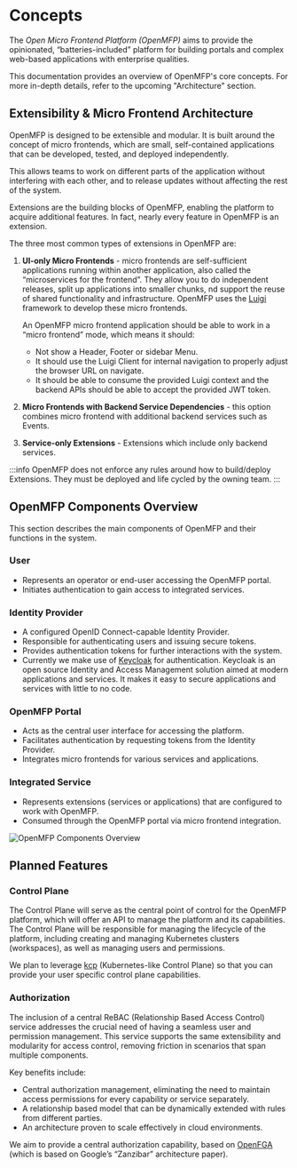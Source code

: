 # Concepts

The *Open Micro Frontend Platform (OpenMFP)* aims to provide the opinionated, “batteries-included” platform for building portals and complex web-based applications with enterprise qualities.

This documentation provides an overview of OpenMFP's core concepts. For more in-depth details, refer to the upcoming "Architecture" section.

## Extensibility & Micro Frontend Architecture

OpenMFP is designed to be extensible and modular. It is built around the concept of micro frontends, which are small, self-contained applications that can be developed, tested, and deployed independently. 

This allows teams to work on different parts of the application without interfering with each other, and to release updates without affecting the rest of the system.

Extensions are the building blocks of OpenMFP, enabling the platform to acquire additional features. In fact, nearly every feature in OpenMFP is an extension.

The three most common types of extensions in OpenMFP are:

1. **UI-only Micro Frontends** - micro frontends are self-sufficient applications running within another application, also called the “microservices for the frontend”. They allow you to do independent releases, split up applications into smaller chunks, nd support the reuse of shared functionality and infrastructure. OpenMFP uses the [Luigi](https://luigi-project.io/) framework to develop these micro frontends.

    An OpenMFP micro frontend application should be able to work in a “micro frontend” mode, which means it should:
    * Not show a Header, Footer or sidebar Menu.
    * It should use the Luigi Client for internal navigation to properly adjust the browser URL on navigate.
    * It should be able to consume the provided Luigi context and the backend APIs should be able to accept the provided JWT token.
2. **Micro Frontends with Backend Service Dependencies** - this option combines micro frontend with additional backend services such as Events.
3. **Service-only Extensions** - Extensions which include only backend services.

:::info
OpenMFP does not enforce any rules around how to build/deploy Extensions. They must be deployed and life cycled by the owning team.
:::

## OpenMFP Components Overview
This section describes the main components of OpenMFP and their functions in the system.

### User
* Represents an operator or end-user accessing the OpenMFP portal.
* Initiates authentication to gain access to integrated services.

### Identity Provider
* A configured OpenID Connect-capable Identity Provider.
* Responsible for authenticating users and issuing secure tokens.
* Provides authentication tokens for further interactions with the system.
* Currently we make use of [Keycloak](https://www.keycloak.org/) for authentication. Keycloak is an open source Identity and Access Management solution aimed at modern applications and services. It makes it easy to secure applications and services with little to no code.

### OpenMFP Portal
* Acts as the central user interface for accessing the platform.
* Facilitates authentication by requesting tokens from the Identity Provider.
* Integrates micro frontends for various services and applications.

### Integrated Service
* Represents extensions (services or applications) that are configured to work with OpenMFP.
* Consumed through the OpenMFP portal via micro frontend integration.

![OpenMFP Components Overview](/v0-context.png)

## Planned Features

### Control Plane

The Control Plane will serve as the central point of control for the OpenMFP platform, which will offer an API to manage the platform and its capabilities. The Control Plane will be responsible for managing the lifecycle of the platform, including creating and managing Kubernetes clusters (workspaces), as well as managing users and permissions.

We plan to leverage [kcp](https://www.kcp.io/) (Kubernetes-like Control Plane) so that you can provide your user specific control plane capabilities.

### Authorization

The inclusion of a central ReBAC (Relationship Based Access Control) service addresses the crucial need of having a seamless user and permission management. This service supports the same extensibility and modularity for access control, removing friction in scenarios that span multiple components.

Key benefits include:

- Central authorization management, eliminating the need to maintain access permissions for every capability or service separately.
- A relationship based model that can be dynamically extended with rules from different parties.
- An architecture proven to scale effectively in cloud environments.

We aim to provide a central authorization capability, based on [OpenFGA](https://openfga.dev) (which is based on Google’s “Zanzibar” architecture paper).

